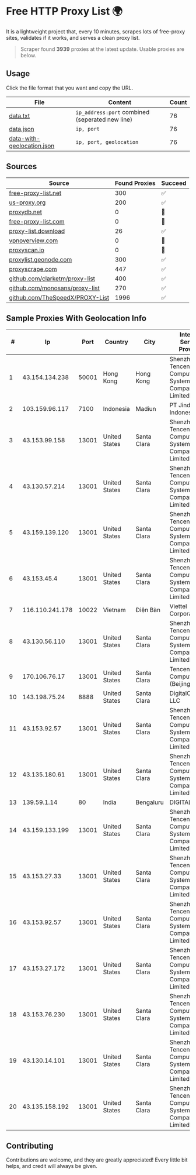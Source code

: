 
# Free HTTP Proxy List 🌍

It is a lightweight project that, every 10 minutes, scrapes lots of free-proxy sites, validates if it works, and serves a clean proxy list.


> Scraper found **3939** proxies at the latest update. Usable proxies are below.

## Usage

Click the file format that you want and copy the URL.


|File|Content|Count|
|----|-------|-----|
|[data.txt](https://raw.githubusercontent.com/themiralay/Proxy-List-World/master/data.txt)|`ip_address:port` combined (seperated new line)|76|
|[data.json](https://raw.githubusercontent.com/themiralay/Proxy-List-World/master/data.json)|`ip, port`|76|
|[data-with-geolocation.json](https://raw.githubusercontent.com/themiralay/Proxy-List-World/master/data-with-geolocation.json)|`ip, port, geolocation`|76|

## Sources

|Source|Found Proxies|Succeed|
|------|-------------|-------|
|[free-proxy-list.net](https://free-proxy-list.net)|300|✅|
|[us-proxy.org](https://www.us-proxy.org)|200|✅|
|[proxydb.net](http://proxydb.net)|0|🚫|
|[free-proxy-list.com](https://free-proxy-list.com/?page=&port=&type%5B%5D=http&type%5B%5D=https&up_time=0&search=Search)|0|🚫|
|[proxy-list.download](https://www.proxy-list.download/HTTP)|26|✅|
|[vpnoverview.com](https://vpnoverview.com/privacy/anonymous-browsing/free-proxy-servers)|0|🚫|
|[proxyscan.io](https://www.proxyscan.io)|0|🚫|
|[proxylist.geonode.com](https://proxylist.geonode.com/api/proxy-list?limit=300&page=1&sort_by=lastChecked&sort_type=desc&protocols=http,https)|300|✅|
|[proxyscrape.com](https://api.proxyscrape.com/v2/?request=displayproxies&protocol=http&timeout=10000&country=all&ssl=all&anonymity=all)|447|✅|
|[github.com/clarketm/proxy-list](https://raw.githubusercontent.com/clarketm/proxy-list/master/proxy-list-raw.txt)|400|✅|
|[github.com/monosans/proxy-list](https://raw.githubusercontent.com/monosans/proxy-list/main/proxies/http.txt)|270|✅|
|[github.com/TheSpeedX/PROXY-List](https://raw.githubusercontent.com/TheSpeedX/PROXY-List/master/http.txt)|1996|✅|


## Sample Proxies With Geolocation Info

|#|Ip|Port|Country|City|Internet Service Provider|
|-|--|----|-------|----|-------------------------|
|1|43.154.134.238|50001|Hong Kong|Hong Kong|Shenzhen Tencent Computer Systems Company Limited|
|2|103.159.96.117|7100|Indonesia|Madiun|PT Jinde Grup Indonesia|
|3|43.153.99.158|13001|United States|Santa Clara|Shenzhen Tencent Computer Systems Company Limited|
|4|43.130.57.214|13001|United States|Santa Clara|Shenzhen Tencent Computer Systems Company Limited|
|5|43.159.139.120|13001|United States|Santa Clara|Shenzhen Tencent Computer Systems Company Limited|
|6|43.153.45.4|13001|United States|Santa Clara|Shenzhen Tencent Computer Systems Company Limited|
|7|116.110.241.178|10022|Vietnam|Điện Bàn|Viettel Corporation|
|8|43.130.56.110|13001|United States|Santa Clara|Shenzhen Tencent Computer Systems Company Limited|
|9|170.106.76.17|13001|United States|Santa Clara|Tencent Cloud Computing (Beijing) Co|
|10|143.198.75.24|8888|United States|Santa Clara|DigitalOcean, LLC|
|11|43.153.92.57|13001|United States|Santa Clara|Shenzhen Tencent Computer Systems Company Limited|
|12|43.135.180.61|13001|United States|Santa Clara|Shenzhen Tencent Computer Systems Company Limited|
|13|139.59.1.14|80|India|Bengaluru|DIGITALOCEAN|
|14|43.159.133.199|13001|United States|Santa Clara|Shenzhen Tencent Computer Systems Company Limited|
|15|43.153.27.33|13001|United States|Santa Clara|Shenzhen Tencent Computer Systems Company Limited|
|16|43.153.92.57|13001|United States|Santa Clara|Shenzhen Tencent Computer Systems Company Limited|
|17|43.153.27.172|13001|United States|Santa Clara|Shenzhen Tencent Computer Systems Company Limited|
|18|43.153.76.230|13001|United States|Santa Clara|Shenzhen Tencent Computer Systems Company Limited|
|19|43.130.14.101|13001|United States|Santa Clara|Shenzhen Tencent Computer Systems Company Limited|
|20|43.135.158.192|13001|United States|Santa Clara|Shenzhen Tencent Computer Systems Company Limited|



## Contributing

Contributions are welcome, and they are greatly appreciated! Every
little bit helps, and credit will always be given.

